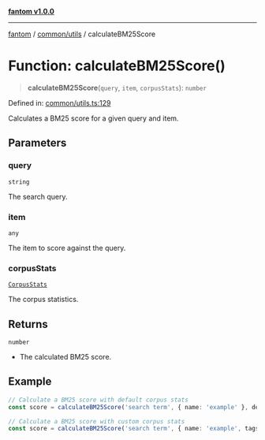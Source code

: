 [**fantom v1.0.0**](../../../README.md)

***

[fantom](../../../README.md) / [common/utils](../README.md) / calculateBM25Score

# Function: calculateBM25Score()

> **calculateBM25Score**(`query`, `item`, `corpusStats`): `number`

Defined in: [common/utils.ts:129](https://github.com/ispyhumanfly/fantom/blob/e7920176802f84bedc42f01e77d9e82bb3e8e1cb/common/utils.ts#L129)

Calculates a BM25 score for a given query and item.

## Parameters

### query

`string`

The search query.

### item

`any`

The item to score against the query.

### corpusStats

[`CorpusStats`](../interfaces/CorpusStats.md)

The corpus statistics.

## Returns

`number`

- The calculated BM25 score.

## Example

```ts
// Calculate a BM25 score with default corpus stats
const score = calculateBM25Score('search term', { name: 'example' }, defaultCorpusStats);

// Calculate a BM25 score with custom corpus stats
const score = calculateBM25Score('search term', { name: 'example', tags: ['tag1', 'tag2'] }, customCorpusStats);
```
